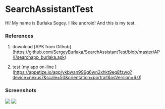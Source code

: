 # SearchAssistantTest
Hi! My name is Burlaka Segey. I like android! And this is my test.
  
###  References

1. download [APK from Github] (https://github.com/SergeyBurlaka/SearchAssistantTest/blob/master/APK/searchapp_burlaka.apk) 

2. test [my app on-line ] (https://appetize.io/app/ykbwan996g6wn3xhkt9eq8fzwg?device=nexus7&scale=50&orientation=portrait&osVersion=6.0) 

### Screenshots

<img src="https://github.com/SergeyBurlaka/SearchAssistantTest/blob/master/ART/2017-03-03%2010-49-47%20Screenshot.jpg" >
<img src="https://github.com/SergeyBurlaka/SearchAssistantTest/blob/master/ART/2017-03-03%2010-49-51%20Screenshot.jpg" >
